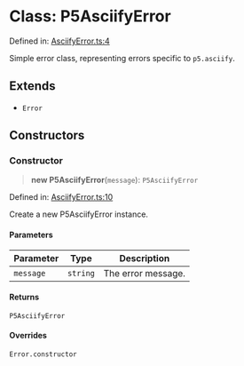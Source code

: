 # Class: P5AsciifyError

Defined in: [AsciifyError.ts:4](https://github.com/humanbydefinition/p5.asciify/blob/b4847c3686de8aac8ab85c6df8c62f37e7437142/src/lib/AsciifyError.ts#L4)

Simple error class, representing errors specific to `p5.asciify`.

## Extends

- `Error`

## Constructors

### Constructor

> **new P5AsciifyError**(`message`): `P5AsciifyError`

Defined in: [AsciifyError.ts:10](https://github.com/humanbydefinition/p5.asciify/blob/b4847c3686de8aac8ab85c6df8c62f37e7437142/src/lib/AsciifyError.ts#L10)

Create a new P5AsciifyError instance.

#### Parameters

| Parameter | Type     | Description        |
| --------- | -------- | ------------------ |
| `message` | `string` | The error message. |

#### Returns

`P5AsciifyError`

#### Overrides

`Error.constructor`
